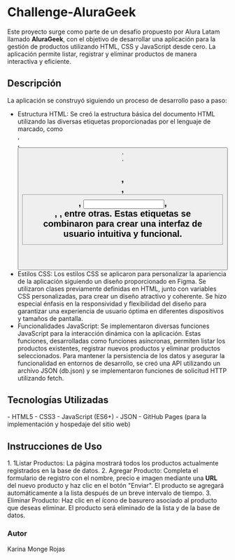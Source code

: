 <h1>Challenge-AluraGeek</h1>
Este proyecto surge como parte de un desafío propuesto por Alura Latam llamado <strong>AluraGeek</strong>, con el objetivo de desarrollar una aplicación para la gestión de productos utilizando HTML, CSS y JavaScript desde cero. La aplicación permite listar, registrar y eliminar productos de manera interactiva y eficiente.

<h2>Descripción</h2>
La aplicación se construyó siguiendo un proceso de desarrollo paso a paso:

- Estructura HTML: Se creó la estructura básica del documento HTML utilizando las diversas etiquetas proporcionadas por el lenguaje de marcado, como <section>, <div>, <button>, <header>, <h1>, <form>, <fieldset>, <input>, <footer>, <img>, entre otras. Estas etiquetas se combinaron para crear una interfaz de usuario intuitiva y funcional.
- Estilos CSS: Los estilos CSS se aplicaron para personalizar la apariencia de la aplicación siguiendo un diseño proporcionado en Figma. Se utilizaron clases previamente definidas en HTML, junto con variables CSS personalizadas, para crear un diseño atractivo y coherente. Se hizo especial énfasis en la responsividad y flexibilidad del diseño para garantizar una experiencia de usuario óptima en diferentes dispositivos y tamaños de pantalla.
- Funcionalidades JavaScript: Se implementaron diversas funciones JavaScript para la interacción dinámica con la aplicación. Estas funciones, desarrolladas como funciones asíncronas, permiten listar los productos existentes, registrar nuevos productos y eliminar productos seleccionados. Para mantener la persistencia de los datos y asegurar la funcionalidad en entornos de desarrollo, se creó una API utilizando un archivo JSON (db.json) y se implementaron funciones de solicitud HTTP utilizando fetch.

<h2>Tecnologías Utilizadas</h2>
- HTML5
- CSS3
- JavaScript (ES6+)
- JSON
- GitHub Pages (para la implementación y hospedaje del sitio web)

<h2>Instrucciones de Uso</h2>
1. 1Listar Productos: La página mostrará todos los productos actualmente registrados en la base de datos.
2. Agregar Producto: Completa el formulario de registro con el nombre, precio e imagen mediante una <strong>URL</strong> del nuevo producto y haz clic en el botón "Enviar". El producto se agregará automáticamente a la lista después de un breve intervalo de tiempo.
3. Eliminar Producto: Haz clic en el ícono de basurero asociado al producto que deseas eliminar. El producto será eliminado de la lista y de la base de datos.

<h3>Autor</h3>
Karina Monge Rojas





